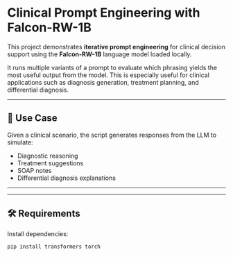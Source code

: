# Clinical Prompt Engineering with Falcon-RW-1B

This project demonstrates **iterative prompt engineering** for clinical decision support using the **Falcon-RW-1B** language model loaded locally.

It runs multiple variants of a prompt to evaluate which phrasing yields the most useful output from the model. This is especially useful for clinical applications such as diagnosis generation, treatment planning, and differential diagnosis.

---

## 🧠 Use Case

Given a clinical scenario, the script generates responses from the LLM to simulate:
- Diagnostic reasoning
- Treatment suggestions
- SOAP notes
- Differential diagnosis explanations

---


---

## 🛠️ Requirements

Install dependencies:

```bash
pip install transformers torch
